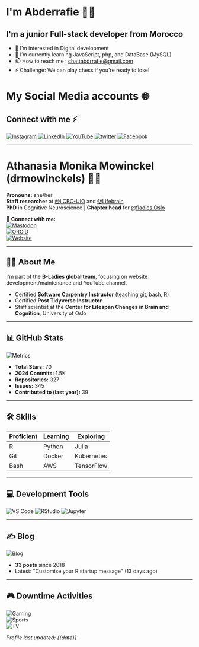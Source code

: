 # I'm Abderrafie 👋🏽

## I'm a junior Full-stack developer from Morocco

- 👀 I’m interested in Digital development
- 🌱 I’m currently learning JavaScript, php, and DataBase (MySQL)
- 📫 How to reach me : chattabdrrafie@gmail.com
- ⚡ Challenge: We can play chess if you're ready to lose!

# My Social Media accounts 🌐

## Connect with me ⚡️

[![Instagram](https://img.shields.io/badge/Instagram-E4405F?style=for-the-badge&logo=instagram&logoColor=white)](https://instagram.com/rfchatt)
[![LinkedIn](https://img.shields.io/badge/LinkedIn-0077B5?style=for-the-badge&logo=linkedin&logoColor=white)](https://www.linkedin.com/in/abderrafie-chate-a85087328/)
[![YouTube](https://img.shields.io/badge/YouTube-FF0000?style=for-the-badge&logo=youtube&logoColor=white)](https://www.youtube.com/@Chatt-01)
[![twitter](https://img.shields.io/badge/Twitter-1DA1F2?style=for-the-badge&logo=twitter&logoColor=white)](https://x.com/AbderrafieChate)
[![Facebook](https://img.shields.io/badge/Facebook-1877F2?style=for-the-badge&logo=facebook&logoColor=white)](https://www.facebook.com/profile.php?id=100050403090152)

--------------------------------------------

# Athanasia Monika Mowinckel (drmowinckels) 👩‍🔬

**Pronouns:** she/her  
**Staff researcher** at [@LCBC-UIO](www.oslobrains.no) and [@Lifebrain](www.lifebrain.uio.no)  
**PhD** in Cognitive Neuroscience | **Chapter head** for [@fladies Oslo]()

🔗 **Connect with me:**  
[![Mastodon](https://img.shields.io/badge/Mastodon-6364FF?style=flat&logo=mastodon&logoColor=white)](https://fosstodon.org/@drmowinckels)  
[![ORCID](https://img.shields.io/badge/ORCID-A6CE39?style=flat&logo=orcid&logoColor=white)](https://orcid.org/0000-0002-5756-0223)  
[![Website](https://img.shields.io/badge/Website-4285F4?style=flat&logo=google-chrome&logoColor=white)](https://drmowinckels.io)  

---

## 👩‍💻 About Me

I'm part of the **B-Ladies global team**, focusing on website development/maintenance and YouTube channel.  
- Certified **Software Carpentry Instructor** (teaching git, bash, R)  
- Certified **Post Tidyverse Instructor**  
- Staff scientist at the **Center for Lifespan Changes in Brain and Cognition**, University of Oslo  

---

## 📊 GitHub Stats

![Metrics](https://github-readme-stats.vercel.app/api?username=drmowinckels&show_icons=true&theme=radical)

- **Total Stars:** 70  
- **2024 Commits:** 1.5K  
- **Repositories:** 327  
- **Issues:** 345  
- **Contributed to (last year):** 39  

---

## 🛠️ Skills

| Proficient | Learning | Exploring |
|------------|----------|-----------|
| R          | Python   | Julia     |
| Git        | Docker   | Kubernetes|
| Bash       | AWS      | TensorFlow|

---

## 💻 Development Tools

![VS Code](https://img.shields.io/badge/Editor-VS_Code-007ACC?style=flat&logo=visual-studio-code)
![RStudio](https://img.shields.io/badge/IDE-RStudio-75AADB?style=flat&logo=rstudio)
![Jupyter](https://img.shields.io/badge/Notebook-Jupyter-F37626?style=flat&logo=jupyter)

---

## ✍️ Blog

[![Blog](https://img.shields.io/badge/Blog-drmowinckels.io-blue)](https://drmowinckels.io)  
- **33 posts** since 2018  
- Latest: "Customise your R startup message" (13 days ago)  

---

## 🎮 Downtime Activities

![Gaming](https://img.shields.io/badge/Steam-000000?style=flat&logo=steam)  
![Sports](https://img.shields.io/badge/Sports-FF0000?style=flat&logo=soccer)  
![TV](https://img.shields.io/badge/Apple_TV-000000?style=flat&logo=apple-tv)  

*Profile last updated: {{date}}*
